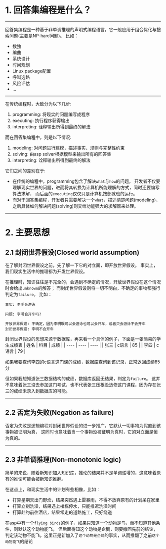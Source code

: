 # 1. 回答集编程是什么？

---

回答集编程是一种基于非单调推理的声明式编程语言，它一般应用于组合优化与搜索问题(主要是NP-hard问题)。
比如：
+ 数独
+ 编曲
+ 系统设计
+ 时间规划
+ Linux package配置
+ 呼叫选路
+ 风险评估
+ ...

---

在传统编程时，大致分为以下几步:
1. programming: 将现实的问题编写成程序
2. executing: 执行程序获得输出
3. interpreting: 诠释输出所得到最终的解法


而在回答集编程中，则是以下情况:
1. modeling: 对问题进行建模，描述事实、规则与完整性约束
2. solving: 由asp solver根据模型来输出所有的回答集
3. interpreting: 诠释输出所得到最终的解法

它们之间的差别在于:
+ 在传统的编程中，programming包含了解决`what`与`how`的问题，
开发者不仅要理解现实世界的问题，进而将其转换为计算机所能理解的方式，同时还要编写算法求解，
而后面的`executing`仅仅只是计算机按部就班的运行。
+ 而对于回答集编程，开发者只需要解决一个`what`，描述清楚问题(modeling)，
之后具体如何解决问题(solving)则交给功能强大的求解器来处理。

---

# 2. 主要思想
## 2.1 封闭世界假设(Closed world assumption)
在了解封闭世界假设之前，先了解一下它的对立面，即开放世界假设。
事实上，我们现实生活中的推理都为开发世界假设。

在推理时，知识往往是不完全的，会遇到不确定的情况，开放世界假设在这个情况时会给出`unknown`的解答；
而封闭世界假设则将一切不明白，不确定的事物都强行判定为`failure`。
比如：

`事实: 李明会游泳`

`问题: 李明会开车吗?`

```
开放世界假设: 不确定，因为李明既可以会游泳也可以会开车，或者只会游泳不会开车
封闭世界假设: 李明不会开车
```

封闭世界假设的思想来源于数据库，再来看一个具体的例子，下面是一张简易的学生成绩表
|  姓名 |  科目 | 成绩  |
|  ----  | ---- | ---- |
| 张三  | c语言 | 85 |
| 李四  | c语言 | 79 |

如果我要查询李四的c语言这门课的成绩，数据库查询到该记录，正常返回成绩85分

但如果我想知道张三数据结构的成绩，数据库返回无结果，判定为`failure`。
这并不意味着张三没去参加这门考试，也不代表张三压根没选修这门课程，因为存在张三的成绩未录入到数据库的可能。

---

## 2.2 否定为失败(Negation as failure)

否定为失败是逻辑编程对封闭世界假设的进一步推广，它默认一切事物为假直到该事物被证明为真，
这同时也意味着当一个事物没被证明为真时，它的对立面是恒为真的。

---

## 2.3 非单调推理(Non-monotonic logic)
简单的来说，随着新知识加入知识库，推论的结果并不是单调递增的，这意味着原有的推论可能会被新知识推翻。

在这点上，和现实生活中的计划有些相像，比如：
+ 打算星期天出门野炊，结果突然遇上雷暴雨，不得不放弃原有的计划呆在家里
+ 打算立刻洗澡，结果遇上楼栋停水，只能推迟洗澡时间
+ 打算赴约前往酒店，结果常走的道路施工，只好绕道

在asp中有一个`flying birds`的例子，如果只知道一个动物是鸟，而不知道其他条件，则默认这个动物能飞，
但后面得知这个动物是企鹅，则要撤回先前的结论，判定该动物不能飞。这里正是新加入了`这个动物是企鹅`的事实，从而推翻了之前`这个动物能飞`的结论
